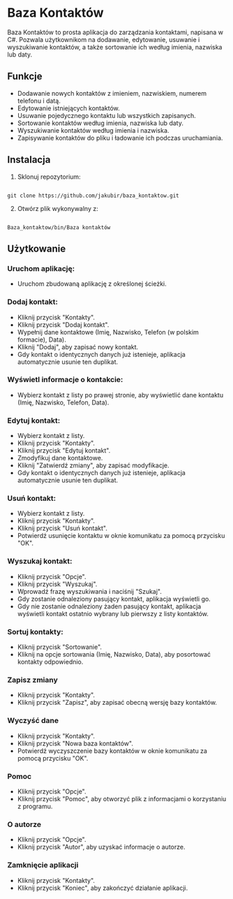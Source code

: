 # Baza Kontaktów

Baza Kontaktów to prosta aplikacja do zarządzania kontaktami, napisana w C#. Pozwala użytkownikom na dodawanie, edytowanie, usuwanie i wyszukiwanie kontaktów, a także sortowanie ich według imienia, nazwiska lub daty.

## Funkcje

- Dodawanie nowych kontaktów z imieniem, nazwiskiem, numerem telefonu i datą.
- Edytowanie istniejących kontaktów.
- Usuwanie pojedycznego kontaktu lub wszystkich zapisanych.
- Sortowanie kontaktów według imienia, nazwiska lub daty.
- Wyszukiwanie kontaktów według imienia i nazwiska.
- Zapisywanie kontaktów do pliku i ładowanie ich podczas uruchamiania.

## Instalacja

1. Sklonuj repozytorium:
 ```

 git clone https://github.com/jakubir/baza_kontaktow.git

 ```
   
2. Otwórz plik wykonywalny z:
```

Baza_kontaktow/bin/Baza kontaktów

```

## Użytkowanie

### Uruchom aplikację:
- Uruchom zbudowaną aplikację z określonej ścieżki.

### Dodaj kontakt:
- Kliknij przycisk "Kontakty".
- Kliknij przycisk "Dodaj kontakt".
- Wypełnij dane kontaktowe (Imię, Nazwisko, Telefon (w polskim formacie), Data).
- Kliknij "Dodaj", aby zapisać nowy kontakt.
- Gdy kontakt o identycznych danych już istenieje, aplikacja automatycznie usunie ten duplikat.

### Wyświetl informacje o kontakcie:
- Wybierz kontakt z listy po prawej stronie, aby wyświetlić dane kontaktu (Imię, Nazwisko, Telefon, Data).

### Edytuj kontakt:
- Wybierz kontakt z listy.
- Kliknij przycisk "Kontakty".
- Kliknij przycisk "Edytuj kontakt".
- Zmodyfikuj dane kontaktowe.
- Kliknij "Zatwierdź zmiany", aby zapisać modyfikacje.
- Gdy kontakt o identycznych danych już istenieje, aplikacja automatycznie usunie ten duplikat.

### Usuń kontakt:
- Wybierz kontakt z listy.
- Kliknij przycisk "Kontakty".
- Kliknij przycisk "Usuń kontakt".
- Potwierdź usunięcie kontaktu w oknie komunikatu za pomocą przycisku "OK".

### Wyszukaj kontakt:
- Kliknij przycisk "Opcje".
- Kliknij przycisk "Wyszukaj".
- Wprowadź frazę wyszukiwania i naciśnij "Szukaj".
- Gdy zostanie odnaleziony pasujący kontakt, aplikacja wyświetli go.
- Gdy nie zostanie odnaleziony żaden pasujący kontakt, aplikacja wyświetli kontakt ostatnio wybrany lub pierwszy z listy kontaktów.

### Sortuj kontakty:
- Kliknij przycisk "Sortowanie".
- Kliknij na opcje sortowania (Imię, Nazwisko, Data), aby posortować kontakty odpowiednio.

### Zapisz zmiany
- Kliknij przycisk "Kontakty".
- Kliknij przycisk "Zapisz", aby zapisać obecną wersję bazy kontaktów.

### Wyczyść dane
- Kliknij przycisk "Kontakty".
- Kliknij przycisk "Nowa baza kontaktów".
- Potwierdź wyczyszczenie bazy kontaktów w oknie komunikatu za pomocą przycisku "OK".

### Pomoc
- Kliknij przycisk "Opcje".
- Kliknij przycisk "Pomoc", aby otworzyć plik z informacjami o korzystaniu z programu.
 
### O autorze
- Kliknij przycisk "Opcje".
- Kliknij przycisk "Autor", aby uzyskać informacje o autorze.

### Zamknięcie aplikacji
- Kliknij przycisk "Kontakty".
- Kliknij przycisk "Koniec", aby zakończyć działanie aplikacji.
